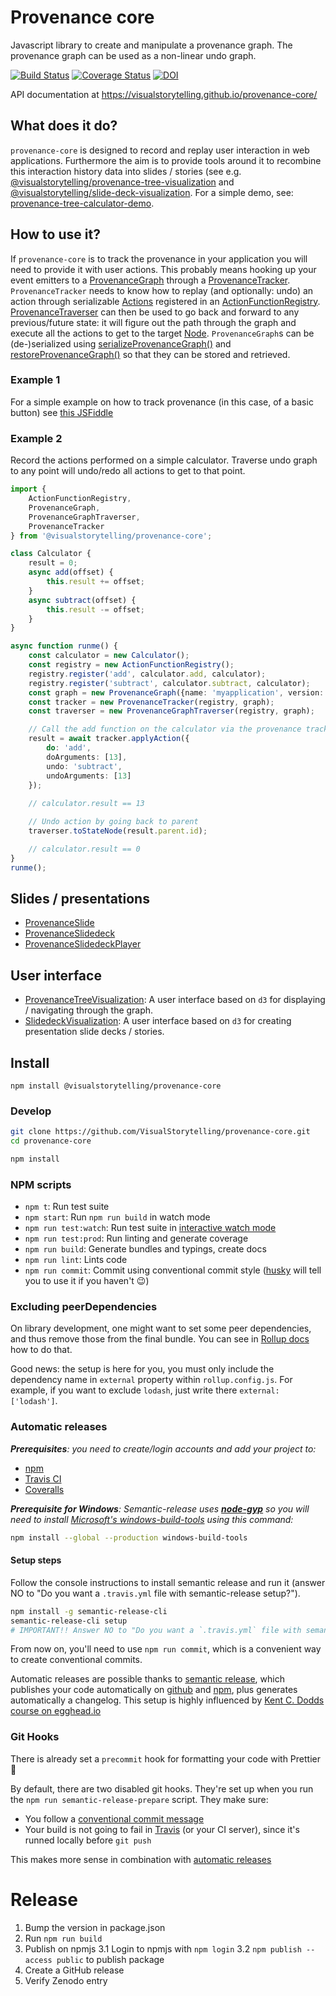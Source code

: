 # Provenance core

Javascript library to create and manipulate a provenance graph.
The provenance graph can be used as a non-linear undo graph.

[![Build Status](https://travis-ci.org/VisualStorytelling/provenance-core.svg?branch=master)](https://travis-ci.org/VisualStorytelling/provenance-core)
[![Coverage Status](https://coveralls.io/repos/github/VisualStorytelling/provenance-core/badge.svg?branch=master)](https://coveralls.io/github/VisualStorytelling/provenance-core?branch=master)
[![DOI](https://zenodo.org/badge/DOI/10.5281/zenodo.1248827.svg)](https://doi.org/10.5281/zenodo.1248827)

API documentation at https://visualstorytelling.github.io/provenance-core/

## What does it do?
`provenance-core` is designed to record and replay user interaction in web applications. Furthermore the aim is to provide tools around it to recombine this interaction history data into slides / stories (see e.g. [@visualstorytelling/provenance-tree-visualization](https://github.com/VisualStorytelling/provenance-tree-visualization) and [@visualstorytelling/slide-deck-visualization](https://github.com/VisualStorytelling/slide-deck-visualization). For a simple demo, see: [provenance-tree-calculator-demo](https://visualstorytelling.github.io/provenance-tree-calculator-demo/).

## How to use it?
If `provenance-core` is to track the provenance in your application you will need to provide it with user actions. This probably means hooking up your event emitters to a [ProvenanceGraph](https://visualstorytelling.github.io/provenance-core/classes/provenancegraph.html) through a [ProvenanceTracker](https://visualstorytelling.github.io/provenance-core/classes/provenancetracker.html). `ProvenanceTracker` needs to know how to replay (and optionally: undo) an action through serializable [Actions](https://visualstorytelling.github.io/provenance-core/globals.html#reversibleaction) registered in an [ActionFunctionRegistry](https://visualstorytelling.github.io/provenance-core/classes/actionfunctionregistry.html).
[ProvenanceTraverser](https://visualstorytelling.github.io/provenance-core/classes/provenancegraphtraverser.html) can then be used to go back and forward to any previous/future state: it will figure out the path through the graph and execute all the actions to get to the target [Node](https://visualstorytelling.github.io/provenance-core/globals.html#provenancenode).
`ProvenanceGraph`s can be (de-)serialized using [serializeProvenanceGraph()](https://visualstorytelling.github.io/provenance-core/globals.html#serializeprovenancegraph) and [restoreProvenanceGraph()](https://visualstorytelling.github.io/provenance-core/globals.html#restoreprovenancegraph) so that they can be stored and retrieved.

### Example 1
For a simple example on how to track provenance (in this case, of a basic button) see [this JSFiddle](https://jsfiddle.net/5e67pxbL/43/)

### Example 2
Record the actions performed on a simple calculator.
Traverse undo graph to any point will undo/redo all actions to get to that point.

```ts
import { 
    ActionFunctionRegistry, 
    ProvenanceGraph, 
    ProvenanceGraphTraverser, 
    ProvenanceTracker 
} from '@visualstorytelling/provenance-core';

class Calculator {
    result = 0;
    async add(offset) {
        this.result += offset;
    }
    async subtract(offset) {
        this.result -= offset;
    }
}

async function runme() {
    const calculator = new Calculator();
    const registry = new ActionFunctionRegistry();
    registry.register('add', calculator.add, calculator);
    registry.register('subtract', calculator.subtract, calculator);
    const graph = new ProvenanceGraph({name: 'myapplication', version:'1.2.3'});
    const tracker = new ProvenanceTracker(registry, graph);
    const traverser = new ProvenanceGraphTraverser(registry, graph);

    // Call the add function on the calculator via the provenance tracker
    result = await tracker.applyAction({
        do: 'add',
        doArguments: [13],
        undo: 'subtract',
        undoArguments: [13]
    });
    
    // calculator.result == 13

    // Undo action by going back to parent
    traverser.toStateNode(result.parent.id);

    // calculator.result == 0
}
runme();
```

## Slides / presentations
- [ProvenanceSlide](https://visualstorytelling.github.io/provenance-core/classes/provenanceslide.html)
- [ProvenanceSlidedeck](https://visualstorytelling.github.io/provenance-core/classes/provenanceslidedeck.html)
- [ProvenanceSlidedeckPlayer](https://visualstorytelling.github.io/provenance-core/classes/provenanceslidedeck.html)

## User interface
- [ProvenanceTreeVisualization](https://github.com/VisualStorytelling/provenance-tree-visualization): A user interface based on `d3` for displaying / navigating through the graph.
- [SlidedeckVisualization](https://github.com/VisualStorytelling/slidedeck-visualization): A user interface based on `d3` for creating presentation slide decks / stories.

## Install

```
npm install @visualstorytelling/provenance-core
```

### Develop

```bash
git clone https://github.com/VisualStorytelling/provenance-core.git
cd provenance-core

npm install
```

### NPM scripts

 - `npm t`: Run test suite
 - `npm start`: Run `npm run build` in watch mode
 - `npm run test:watch`: Run test suite in [interactive watch mode](http://facebook.github.io/jest/docs/cli.html#watch)
 - `npm run test:prod`: Run linting and generate coverage
 - `npm run build`: Generate bundles and typings, create docs
 - `npm run lint`: Lints code
 - `npm run commit`: Commit using conventional commit style ([husky](https://github.com/typicode/husky) will tell you to use it if you haven't :wink:)

### Excluding peerDependencies

On library development, one might want to set some peer dependencies, and thus remove those from the final bundle. You can see in [Rollup docs](https://rollupjs.org/#peer-dependencies) how to do that.

Good news: the setup is here for you, you must only include the dependency name in `external` property within `rollup.config.js`. For example, if you want to exclude `lodash`, just write there `external: ['lodash']`.

### Automatic releases

_**Prerequisites**: you need to create/login accounts and add your project to:_
 - [npm](https://www.npmjs.com/)
 - [Travis CI](https://travis-ci.org)
 - [Coveralls](https://coveralls.io)

_**Prerequisite for Windows**: Semantic-release uses
**[node-gyp](https://github.com/nodejs/node-gyp)** so you will need to
install
[Microsoft's windows-build-tools](https://github.com/felixrieseberg/windows-build-tools)
using this command:_

```bash
npm install --global --production windows-build-tools
```

#### Setup steps

Follow the console instructions to install semantic release and run it (answer NO to "Do you want a `.travis.yml` file with semantic-release setup?").

```bash
npm install -g semantic-release-cli
semantic-release-cli setup
# IMPORTANT!! Answer NO to "Do you want a `.travis.yml` file with semantic-release setup?" question. It is already prepared for you :P
```

From now on, you'll need to use `npm run commit`, which is a convenient way to create conventional commits.

Automatic releases are possible thanks to [semantic release](https://github.com/semantic-release/semantic-release), which publishes your code automatically on [github](https://github.com/) and [npm](https://www.npmjs.com/), plus generates automatically a changelog. This setup is highly influenced by [Kent C. Dodds course on egghead.io](https://egghead.io/courses/how-to-write-an-open-source-javascript-library)

### Git Hooks

There is already set a `precommit` hook for formatting your code with Prettier :nail_care:

By default, there are two disabled git hooks. They're set up when you run the `npm run semantic-release-prepare` script. They make sure:
 - You follow a [conventional commit message](https://github.com/conventional-changelog/conventional-changelog)
 - Your build is not going to fail in [Travis](https://travis-ci.org) (or your CI server), since it's runned locally before `git push`

This makes more sense in combination with [automatic releases](#automatic-releases)

# Release

1. Bump the version in package.json
2. Run `npm run build`
3. Publish on npmjs
3.1 Login to npmjs with `npm login`
3.2 `npm publish --access public` to publish package
4. Create a GitHub release
5. Verify Zenodo entry
